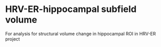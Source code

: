 # HRV-ER-hippocampal subfield volume
For analysis for structural volume change in hippocampal ROI in HRV-ER project
